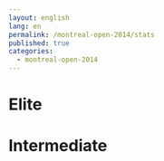 ```yaml
---
layout: english
lang: en
permalink: /montreal-open-2014/stats
published: true
categories:
  - montreal-open-2014
---
```


# Elite

# Intermediate

